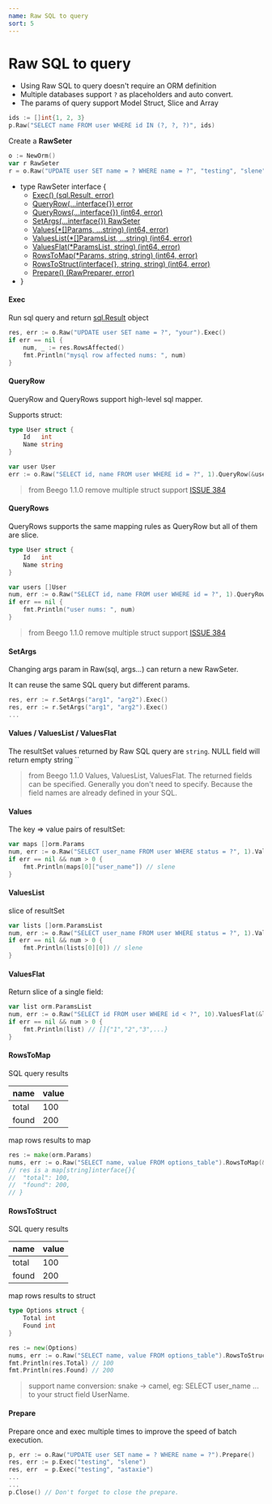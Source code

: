 ```yaml
---
name: Raw SQL to query
sort: 5
---
```


# Raw SQL to query

* Using Raw SQL to query doesn't require an ORM definition
* Multiple databases support `?` as placeholders and auto convert.
* The params of query support Model Struct, Slice and Array

```go
ids := []int{1, 2, 3}
p.Raw("SELECT name FROM user WHERE id IN (?, ?, ?)", ids)
```

Create a **RawSeter**

```go
o := NewOrm()
var r RawSeter
r = o.Raw("UPDATE user SET name = ? WHERE name = ?", "testing", "slene")
```

* type RawSeter interface {
	* [Exec() (sql.Result, error)](#exec)
	* [QueryRow(...interface{}) error](#queryrow)
	* [QueryRows(...interface{}) (int64, error)](#queryrows)
	* [SetArgs(...interface{}) RawSeter](#setargs)
	* [Values(*[]Params, ...string) (int64, error)](#values)
	* [ValuesList(*[]ParamsList, ...string) (int64, error)](#valueslist)
	* [ValuesFlat(*ParamsList, string) (int64, error)](#valuesflat)
	* [RowsToMap(*Params, string, string) (int64, error)](#rowstomap)
	* [RowsToStruct(interface{}, string, string) (int64, error)](#rowstostruct)
	* [Prepare() (RawPreparer, error)](#prepare)
* }

#### Exec

Run sql query and return [sql.Result](http://gowalker.org/database/sql#Result) object

```go
res, err := o.Raw("UPDATE user SET name = ?", "your").Exec()
if err == nil {
	num, _ := res.RowsAffected()
	fmt.Println("mysql row affected nums: ", num)
}
```

#### QueryRow

QueryRow and QueryRows support high-level sql mapper.

Supports struct:

```go
type User struct {
	Id   int
	Name string
}

var user User
err := o.Raw("SELECT id, name FROM user WHERE id = ?", 1).QueryRow(&user)
```

> from Beego 1.1.0 remove multiple struct support [ISSUE 384](https://github.com/astaxie/beego/issues/384)

#### QueryRows

QueryRows supports the same mapping rules as QueryRow but all of them are slice.

```go
type User struct {
	Id   int
	Name string
}

var users []User
num, err := o.Raw("SELECT id, name FROM user WHERE id = ?", 1).QueryRows(&users)
if err == nil {
	fmt.Println("user nums: ", num)
}
```

> from Beego 1.1.0 remove multiple struct support [ISSUE 384](https://github.com/astaxie/beego/issues/384)

#### SetArgs

Changing args param in Raw(sql, args...) can return a new RawSeter.

It can reuse the same SQL query but different params.

```go
res, err := r.SetArgs("arg1", "arg2").Exec()
res, err := r.SetArgs("arg1", "arg2").Exec()
...
```
#### Values / ValuesList / ValuesFlat

The resultSet values returned by Raw SQL query are `string`. NULL field will return empty string ``

> from Beego 1.1.0 
> Values, ValuesList, ValuesFlat. The returned fields can be specified.
> Generally you don't need to specify. Because the field names are already defined in your SQL.

#### Values

The key => value pairs of resultSet:

```go
var maps []orm.Params
num, err := o.Raw("SELECT user_name FROM user WHERE status = ?", 1).Values(&maps)
if err == nil && num > 0 {
	fmt.Println(maps[0]["user_name"]) // slene
}
```

#### ValuesList

slice of resultSet

```go
var lists []orm.ParamsList
num, err := o.Raw("SELECT user_name FROM user WHERE status = ?", 1).ValuesList(&lists)
if err == nil && num > 0 {
	fmt.Println(lists[0][0]) // slene
}
```

#### ValuesFlat

Return slice of a single field:

```go
var list orm.ParamsList
num, err := o.Raw("SELECT id FROM user WHERE id < ?", 10).ValuesFlat(&list)
if err == nil && num > 0 {
	fmt.Println(list) // []{"1","2","3",...}
}
```

#### RowsToMap

SQL query results

| name | value |
| --- | --- |
| total | 100 |
| found | 200 |

map rows results to map

```go
res := make(orm.Params)
nums, err := o.Raw("SELECT name, value FROM options_table").RowsToMap(&res, "name", "value")
// res is a map[string]interface{}{
//	"total": 100,
//	"found": 200,
// }
```

#### RowsToStruct

SQL query results

| name | value |
| --- | --- |
| total | 100 |
| found | 200 |

map rows results to struct

```go
type Options struct {
	Total int
	Found int
}

res := new(Options)
nums, err := o.Raw("SELECT name, value FROM options_table").RowsToStruct(res, "name", "value")
fmt.Println(res.Total) // 100
fmt.Println(res.Found) // 200
```

> support name conversion: snake -> camel, eg: SELECT user_name ... to your struct field UserName.

#### Prepare

Prepare once and exec multiple times to improve the speed of batch execution.

```go
p, err := o.Raw("UPDATE user SET name = ? WHERE name = ?").Prepare()
res, err := p.Exec("testing", "slene")
res, err  = p.Exec("testing", "astaxie")
...
...
p.Close() // Don't forget to close the prepare.
```
